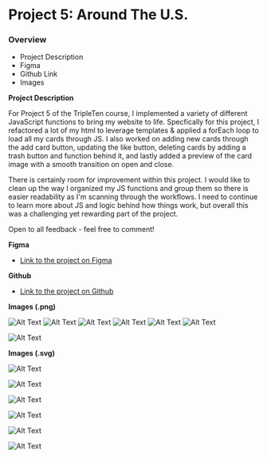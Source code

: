 # Project 5: Around The U.S.

### Overview

- Project Description
- Figma
- Github Link
- Images

**Project Description**

For Project 5 of the TripleTen course, I implemented a variety of different JavaScript functions to bring my website to life. Specfically for this project, I refactored a lot of my html to leverage templates & applied a forEach loop to load all my cards through JS. I also worked on adding new cards through the add card button, updating the like button, deleting cards by adding a trash button and function behind it, and lastly added a preview of the card image with a smooth transition on open and close.

There is certainly room for improvement within this project. I would like to clean up the way I organized my JS functions and group them so there is easier readability as I'm scanning through the workflows. I need to continue to learn more about JS and logic behind how things work, but overall this was a challenging yet rewarding part of the project.

Open to all feedback - feel free to comment!

**Figma**

- [Link to the project on Figma](<https://www.figma.com/file/JFPhASqvZ5pBjQV2ouUlim/Sprint-5_-Around-The-U.S.-_-desktop-%2B-mobile-(Copy)?t=3hvVWRz9LUFsxyNn-6>)

**Github**

- [Link to the project on Github](https://dshangold.github.io/se_project_aroundtheus/)

**Images (.png)**

![Alt Text](../se_project_aroundtheus/images/lago-di-braies.png)
![Alt Text](../se_project_aroundtheus/images/bald-mountains.png)
![Alt Text](../se_project_aroundtheus/images/lake-louise.png)
![Alt Text](../se_project_aroundtheus/images/latemar.png)
![Alt Text](../se_project_aroundtheus/images/vanoise-national-park.png)
![Alt Text](../se_project_aroundtheus/images/yosemite-valley.png)

![Alt Text](../se_project_aroundtheus/images/Avatar.png)

**Images (.svg)**

![Alt Text](../se_project_aroundtheus/images/addbutton.svg)

![Alt Text](../se_project_aroundtheus/images/editbutton.svg)

![Alt Text](../se_project_aroundtheus/images/like-active.svg)

![Alt Text](../se_project_aroundtheus/images/logo.svg)

![Alt Text](../se_project_aroundtheus/images/like-inactive.svg)

![Alt Text](../se_project_aroundtheus/images/Trash.svg)
